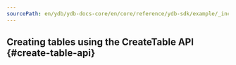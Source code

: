 ```yaml
---
sourcePath: en/ydb/ydb-docs-core/en/core/reference/ydb-sdk/example/_includes/steps/02_create_table.md
---
```

## Creating tables using the CreateTable API {#create-table-api}
